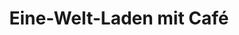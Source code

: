---
title: "Eine-Welt-Laden mit Café"
url: /radevormwald/eine-welt-laden-mit-cafe/
shop: Gebrauchtwaren
---